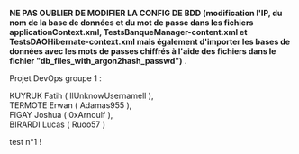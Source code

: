**NE PAS OUBLIER DE MODIFIER LA CONFIG DE BDD (modification l'IP, du nom de la base de données et du mot de passe dans les fichiers applicationContext.xml, TestsBanqueManager-content.xml et TestsDAOHibernate-context.xml mais également d'importer les bases de données avec les mots de passes chiffrés à l'aide des fichiers dans le fichier "db_files_with_argon2hash_passwd")** .

Projet DevOps groupe 1 :

KUYRUK Fatih ( llUnknowUsernamell ),  
TERMOTE Erwan ( Adamas955 ),  
FIGAY Joshua ( 0xArnoulf ),  
BIRARDI Lucas ( Ruoo57 )

test n°1 !

